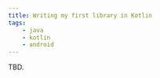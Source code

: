 ```yaml
---
title: Writing my first library in Kotlin
tags:
    - java
    - kotlin
    - android
---
```


TBD.
